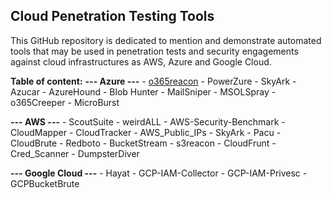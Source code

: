## Cloud Penetration Testing Tools

This GitHub repository is dedicated to mention and demonstrate automated tools that may be used in penetration tests and security engagements against cloud infrastructures as AWS, Azure and Google Cloud.

**Table of content:**
**--- Azure ---**
    - [o365reacon](o365reacon)
    - PowerZure
    - SkyArk
    - Azucar
    - AzureHound
    - Blob Hunter
    - MailSniper
    - MSOLSpray
    - o365Creeper
    - MicroBurst

**--- AWS ---**
    - ScoutSuite
    - weirdALL
    - AWS-Security-Benchmark
    - CloudMapper
    - CloudTracker
    - AWS_Public_IPs
    - SkyArk
    - Pacu
    - CloudBrute
    - Redboto
    - BucketStream
    - s3reacon
    - CloudFrunt
    - Cred_Scanner
    - DumpsterDiver
    
**--- Google Cloud ---**
    - Hayat
    - GCP-IAM-Collector 
    - GCP-IAM-Privesc
    - GCPBucketBrute
